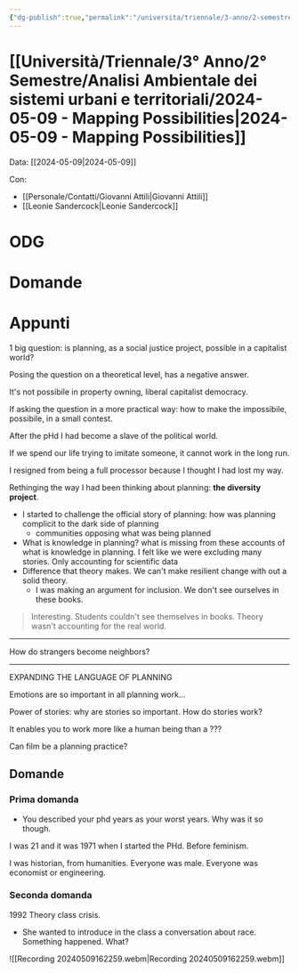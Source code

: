 ```yaml
---
{"dg-publish":true,"permalink":"/universita/triennale/3-anno/2-semestre/analisi-ambientale-dei-sistemi-urbani-e-territoriali/2024-05-09-mapping-possibilities/"}
---
```


# [[Università/Triennale/3° Anno/2° Semestre/Analisi Ambientale dei sistemi urbani e territoriali/2024-05-09 - Mapping Possibilities\|2024-05-09 - Mapping Possibilities]]

Data: [[2024-05-09\|2024-05-09]]

 
Con: 
- [[Personale/Contatti/Giovanni Attili\|Giovanni Attili]]
- [[Leonie Sandercock\|Leonie Sandercock]]



# ODG

# Domande

# Appunti

1 big question: is planning, as a social justice project, possible in a capitalist world?

Posing the question on a theoretical level, has a negative answer.

It's not possibile in property owning, liberal capitalist democracy.

If asking the question in a more practical way: how to make the impossibile, possibile, in a small contest.


After the pHd I had become a slave of the political world.


If we spend our life trying to imitate someone, it cannot work in the long run.

I resigned from being a full processor because I thought I had lost my way.

Rethinging the way I had been thinking about planning: **the diversity project**.

- I started to challenge the official story of planning: how was planning complicit to the dark side of planning
	- communities opposing what was being planned
- What is knowledge in planning? what is missing from these accounts of what is knowledge in planning. I felt like we were excluding many stories. Only accounting for scientific data
- Difference that theory makes. We can't make resilient change with out a solid theory.
	- I was making an argument for inclusion. We don't see ourselves in these books.

> Interesting. Students couldn't see themselves in books. Theory wasn't accounting for the real world.


___

How do strangers become neighbors?

___
EXPANDING THE LANGUAGE OF PLANNING

Emotions are so important in all planning work...

Power of stories: why are stories so important. How do stories work?

It enables you to work more like a human being than a ???

Can film be a planning practice?


## Domande

### Prima domanda

- You described your phd years as your worst years. Why was it so though. 

I was 21 and it was 1971 when I started the PHd. Before feminism.

I was historian, from humanities. Everyone was male. Everyone was economist or engineering.

### Seconda domanda

1992 Theory class crisis.

- She wanted to introduce in the class a conversation about race. Something happened. What?




























![[Recording 20240509162259.webm\|Recording 20240509162259.webm]]





